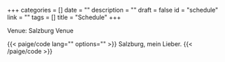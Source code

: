 +++
categories = []
date = ""
description = ""
draft = false
id = "schedule"
link = ""
tags = []
title = "Schedule"
+++

Venue: Salzburg Venue

{{< paige/code
    lang=""
    options="" >}}
Salzburg, mein Lieber.
{{< /paige/code >}}

